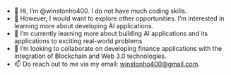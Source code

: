 - 👋 Hi, I’m @winstonho400. I do not have much coding skills.
- 👀 However, I would want to explore other opportunities. I’m interested in learning more about developing AI applications.
- 🌱 I’m currently learning more about building AI applications and its applications to exciting real-world problems 
- 💞️ I’m looking to collaborate on developing finance applications with the integration of Blockchain and Web 3.0 technologies.
- 📫 Do reach out to me via my email: winstonho400@gmail.com.

<!---
winstonho400/winstonho400 is a ✨ special ✨ repository because its `README.md` (this file) appears on your GitHub profile.
You can click the Preview link to take a look at your changes.
--->
